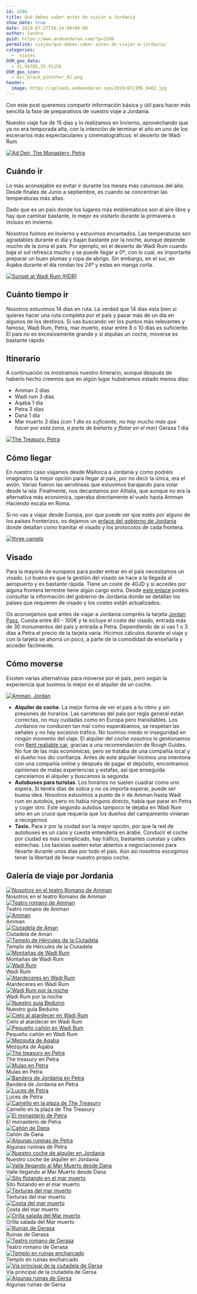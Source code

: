 ```yaml
---
id: 2586
title: Qué debes saber antes de viajar a Jordania
show_date: true
date: 2019-07-27T16:24:00+00:00
author: Sandra
guid: https://www.andeandaran.com/?p=2586
permalink: viajes/que-debes-saber-antes-de-viajar-a-jordania/
categories:
  -  viajes
OSM_geo_data:
  - 31.94785,35.91156
OSM_geo_icon:
  - mic_black_pinother_02.png
header:
  image: https://uploads.andeandaran.com/2019/07/IMG_8402.jpg
---
```


Con este post queremos compartir información básica y útil  para hacer más sencilla la fase de preparativos de vuestro viaje a Jordania.

Nuestro viaje fue de 15 días y lo realizamos en Invierno, aprovechando que ya no era temporada alta, con la intención de terminar el año en uno de los escenarios más espectaculares y cinematográficos: el desierto de Wadi Rum

<a title="Ad Deir, The Monastery, Petra" href="https://www.flickr.com/photos/sitoo/40130381303/in/album-72157677700475548/" data-flickr-embed="true"><img src="https://live.staticflickr.com/7842/40130381303_9d303f5e3a_c.jpg" alt="Ad Deir, The Monastery, Petra"  /></a>



## Cuándo ir
  
  
Lo más aconsejable es evitar ir durante los meses más calurosos del año. Desde finales de Junio a septiembre, es cuando se concentran las temperaturas más altas.

Dado que es un país donde los lugares más emblemáticos son al aire libre y hay que caminar bastante, lo mejor es visitarlo durante la primavera o incluso en invierno.

Nosotros fuimos en invierno y estuvimos encantados. Las temperaturas son agradables durante el día y bajan bastante por la noche, aunque depende mucho de la zona el país. Por ejemplo, en el desierto de Wadi Rum cuando baja el sol refresca mucho y se puede llegar a  0º, con lo cual, es importante preparar un buen plumas y ropa de abrigo. Sin embargo, en el sur, en Aqaba durante el día rondan los 24º y estas en manga corta.
  
<a title="Sunset at Wadi Rum (HDR)" href="https://www.flickr.com/photos/sitoo/39876885963/in/album-72157677700475548/" data-flickr-embed="true"><img src="https://live.staticflickr.com/7850/39876885963_7d2a7574ae_c.jpg" alt="Sunset at Wadi Rum (HDR)"  /></a>

## Cuánto tiempo ir

Nosotros estuvimos 14 días en ruta. La verdad que 14 días esta bien si quieres hacer una ruta completa por el país y pasar más de un día en algunos de los destinos. Si vas buscando ver los puntos más relevantes y famoso, Wadi Rum, Petra, mar muerto, estar entre 8 o 10 días es suficiente.  El país no es excesivamente grande y si alquilas un coche, moverse es bastante rápido.

## Itinerario

A continuación os mostramos nuestro itinerario, aunque después de haberlo hecho creemos que en algún lugar hubiéramos estado menos días:

* Amman 2 días
* Wadi rum 3 días
* Aqaba 1 día
* Petra 3 días
* Dana 1 día
* Mar muerto 3 días <em>(con 1 día es suficiente, no hay mucho más que hacer por esta zona, a parte de bañarte y flotar en el mar)</em>
Gerasa 1 día
  
<a title="The Treasury, Petra" href="https://www.flickr.com/photos/sitoo/33033809778/in/album-72157677700475548/" data-flickr-embed="true"><img src="https://live.staticflickr.com/7872/33033809778_ec6bc0e69d_c.jpg" alt="The Treasury, Petra"  /></a>
  

## Cómo llegar


En nuestro caso viajamos desde Mallorca a Jordania y como podréis imaginaros la mejor opción para llegar al país, por no decir la única, era el avión. Varias fueron las aerolíneas que estuvimos barajando para volar desde la isla. Finalmente, nos decantamos por Alitalia, que aunque no era la alternativa más económica, operaba directamente el vuelo hasta Amman Haciendo escala en Roma.


  
Si no vas a viajar desde Europa, por que puede ser que estés por alguno de los países fronterizos, os dejamos un <a href="http://spa.visitjordan.com/generalinformation/gettingaround/bordercrossings.aspx">enlace del gobierno de Jordania</a> donde detallan como tramitar el visado y los protocolos de cada frontera.

<a title="three camels" href="https://www.flickr.com/photos/sitoo/46105280055/in/album-72157677700475548/" data-flickr-embed="true"><img src="https://live.staticflickr.com/4815/46105280055_a95acfe3a9_c.jpg" alt="three camels"  /></a>
 
## Visado

Para la mayoría de europeos para poder entrar en el país necesitamos un visado. Lo bueno es que la gestión del visado se hace a la llegada al aeropuerto y es bastante rápida. Tiene un coste de 40JD y si accedes por alguna frontera terrestre tiene algún cargo extra. Desde <a href="http://spa.visitjordan.com/generalinformation/entryintojordan.aspx">este enlace</a> podéis consultar la información del gobierno de Jordania donde se detallan los países que requieren de visado y los costes están actualizados.

Os aconsejamos que antes de viajar a Jordania compréis la tarjeta <a href="https://www.jordanpass.jo/">Jordan Pass.</a> Cuesta entre 80 - 100€ y te incluye el coste del visado, entrada más de 30 monumentos del país y entrada a Petra. Dependiendo de si vas 1 o 3 días a Petra el precio de la tarjeta varía. Hicimos cálculos durante el viaje y con la tarjeta se ahorra un poco, a parte de la comodidad de enseñarla y acceder fácilmente.


## Cómo moverse

Existen varias alternativas para moverse por el país, pero según la experiencia que tuvimos lo mejor es el alquiler de un coche.

<a title="Amman, Jordan" href="https://www.flickr.com/photos/sitoo/46003975534/in/album-72157677700475548/" data-flickr-embed="true"><img src="https://live.staticflickr.com/7876/46003975534_23c11df3fe_c.jpg" alt="Amman, Jordan" /></a>

* **Alquiler de coche**. La mejor forma de ver el país a tu ritmo y sin presiones de horarios. Las carreteras del país por regla general están correctas, no muy cuidadas como en Europa pero transitables. Los Jordanos no conducen tan mal como esperábamos, se respetan las señales y no hay excesivo tráfico. No tuvimos miedo ni inseguridad en ningún momento del viaje. El alquiler del coche nosotros lo gestionamos con [Rent realiable car](https://www.rentareliablecar.com/), gracias a una recomendación de Rough Guides. No fue de las más económicas, pero se trataba de una compañía local y el dueño nos dio confianza. Antes de este alquiler hicimos una intentona con una compañía online y después de pagar el depósito, encontramos opiniones de malas experiencias y estafas, así que enseguida cancelamos el alquiler y buscamos la segunda.
* **Autobuses para turistas**. Los horarios no suelen cuadrar como uno espera. Si tenéis días de sobra y no os importa esperar, puede ser buena idea. Nosotros estuvimos a punto de ir de Amman hasta Wadi rum en autobús, pero no había ninguno directo, había que parar en Petra y coger otro. Este segundo autobús tampoco te dejaba en Wadi Rum sino en un cruce que requería que los dueños del campamento vinieran a recogernos.
* **Taxis.** Para ir por la ciudad son la mejor opción, por que la red de autobuses es un caos y cuesta entenderla en árabe. Conducir el coche por ciudad es mas complicado, hay tráfico, bastantes cuestas y calles estrechas. Los taxistas suelen estar abiertos a negociaciones para llevarte durante unos días por todo el país. Aún así nosotros escogimos tener la libertad de llevar nuestro propio coche.

## Galería de viaje por Jordania

<div class="tiled-gallery type-rectangular tiled-gallery-unresized"  data-carousel-extra='{&quot;blog_id&quot;:1,&quot;permalink&quot;:&quot;https:\/\/www.andeandaran.com\/viajes\/que-debes-saber-antes-de-viajar-a-jordania\/&quot;,&quot;likes_blog_id&quot;:122344803}' itemscope itemtype="http://schema.org/ImageGallery" >
<div >
<div >
<div>
  <a href="https://www.andeandaran.com/img_7074/"> <img src="https://uploads.andeandaran.com/2019/07/IMG_7074.jpg" title="IMG_7074" alt="Nosotros en el teatro Romano de Amman" /> </a> 
  
  <div>
    Nosotros en el teatro Romano de Amman
  </div>
</div>

<div>
  <a href="https://www.andeandaran.com/img_7076/"> <img src="https://uploads.andeandaran.com/2019/07/IMG_7076.jpg" title="IMG_7076" alt="Teatro romano de Amman" /> </a> 
  
  <div>
    Teatro romano de Amman
  </div>
</div>
</div>

<!-- close group -->

<div  >
<div>
  <a href="https://www.andeandaran.com/img_7107/"> <img src="https://uploads.andeandaran.com/2019/07/IMG_7107.jpg" title="IMG_7107" alt="Amman" /> </a> 
  
  <div>
    Amman
  </div>
</div>
</div>

<!-- close group -->

<div >
<div>
  <a href="https://www.andeandaran.com/img_7127/"> <img src="https://uploads.andeandaran.com/2019/07/IMG_7127.jpg" title="IMG_7127" alt="Ciutadela de Aman" /> </a> 
  
  <div>
    Ciutadela de Aman
  </div>
</div>

<div>
  <a href="https://www.andeandaran.com/img_7138/"> <img src="https://uploads.andeandaran.com/2019/07/IMG_7138.jpg" title="IMG_7138" alt="Templo de Hércules de la Ciutadela" /> </a> 
  
  <div>
    Templo de Hércules de la Ciutadela
  </div>
</div>
</div>

<!-- close group -->
</div>

<!-- close row -->

<div>
<div >
<div>
  <a href="https://www.andeandaran.com/img_7174/"> <img src="https://uploads.andeandaran.com/2019/07/IMG_7174.jpg" title="IMG_7174" alt="Montañas de Wadi Rum"  /> </a> 
  
  <div>
    Montañas de Wadi Rum
  </div>
</div>
</div>

<!-- close group -->

<div >
<div>
  <a href="https://www.andeandaran.com/img_7320/"> <img src="https://uploads.andeandaran.com/2019/07/IMG_7320.jpg" title="IMG_7320" alt="Wadi Rum" /> </a> 
  
  <div>
    Wadi Rum
  </div>
</div>

<div>
  <a href="https://www.andeandaran.com/img_7338/"> <img src="https://uploads.andeandaran.com/2019/07/IMG_7338.jpg" title="IMG_7338" alt="Atardeceres en Wadi Rum" /> </a> 
  
  <div>
    Atardeceres en Wadi Rum
  </div>
</div>
</div>

<!-- close group -->
</div>

<!-- close row -->

<div >
<div class="gallery-group images-3" >
<div>
  <a href="https://www.andeandaran.com/img_7374/"> <img src="https://uploads.andeandaran.com/2019/07/IMG_7374.jpg" title="IMG_7374" alt="Wadi Rum por la noche" /> </a> 
  
  <div>
    Wadi Rum por la noche
  </div>
</div>

<div>
  <a href="https://www.andeandaran.com/img_7476/"> <img src="https://uploads.andeandaran.com/2019/07/IMG_7476.jpg" title="IMG_7476" alt="Nuestro guía Beduino" /> </a> 
  
  <div>
    Nuestro guía Beduino
  </div>
</div>

<div>
  <a href="https://www.andeandaran.com/img_7787-hdr/"> <img src="https://uploads.andeandaran.com/2019/07/IMG_7787-HDR.jpg" title="IMG_7787-HDR" alt="Cielo al atardecer en Wadi Rum" /> </a> 
  
  <div>
    Cielo al atardecer en Wadi Rum
  </div>
</div>
</div>

<!-- close group -->

<div  >
<div>
  <a href="https://www.andeandaran.com/img_7663/"> <img src="https://uploads.andeandaran.com/2019/07/IMG_7663.jpg" title="IMG_7663" alt="Pequeño cañón en Wadi Rum" /> </a> 
  
  <div>
    Pequeño cañón en Wadi Rum
  </div>
</div>
</div>

<!-- close group -->
</div>

<!-- close row -->

<div >
<div  >
<div>
  <a href="https://www.andeandaran.com/img_7875/"> <img src="https://uploads.andeandaran.com/2019/07/IMG_7875.jpg" title="IMG_7875" alt="Mezquita de Aqaba" /> </a> 
  
  <div>
    Mezquita de Aqaba
  </div>
</div>
</div>

<!-- close group -->

<div  >
<div>
  <a href="https://www.andeandaran.com/img_7946/"> <img src="https://uploads.andeandaran.com/2019/07/IMG_7946.jpg" title="IMG_7946" alt="The treasury en Petra" /> </a> 
  
  <div>
    The treasury en Petra
  </div>
</div>
</div>

<!-- close group -->
</div>

<!-- close row -->

<div >
<div  >
<div>
  <a href="https://www.andeandaran.com/img_7981/"> <img src="https://uploads.andeandaran.com/2019/07/IMG_7981.jpg" title="IMG_7981" alt="Mulas en Petra" /> </a> 
  
  <div>
    Mulas en Petra
  </div>
</div>
</div>

<!-- close group -->

<div  >
<div>
  <a href="https://www.andeandaran.com/img_7993/"> <img src="https://uploads.andeandaran.com/2019/07/IMG_7993.jpg" title="IMG_7993" alt="Bandera de Jordania en Petra" /> </a> 
  
  <div>
    Bandera de Jordania en Petra
  </div>
</div>
</div>

<!-- close group -->

<div  >
<div>
  <a href="https://www.andeandaran.com/img_8020/"> <img src="https://uploads.andeandaran.com/2019/07/IMG_8020.jpg" title="IMG_8020" alt="Luces de Petra" /> </a> 
  
  <div>
    Luces de Petra
  </div>
</div>
</div>

<!-- close group -->
</div>

<!-- close row -->

<div>
<div >
<div>
  <a href="https://www.andeandaran.com/img_8261/"> <img src="https://uploads.andeandaran.com/2019/07/IMG_8261.jpg" title="IMG_8261" alt="Camello en la plaza de The Treasury"  /> </a> 
  
  <div>
    Camello en la plaza de The Treasury
  </div>
</div>
</div>

<!-- close group -->

<div >
<div>
  <a href="https://www.andeandaran.com/img_8391/"> <img src="https://uploads.andeandaran.com/2019/07/IMG_8391.jpg" title="IMG_8391" alt="El monasterio de Petra" /> </a> 
  
  <div>
    El monasterio de Petra
  </div>
</div>

<div>
  <a href="https://www.andeandaran.com/img_8368/"> <img src="https://uploads.andeandaran.com/2019/07/IMG_8368.jpg" title="IMG_8368" alt="Cañón de Dana" /> </a> 
  
  <div>
    Cañón de Dana
  </div>
</div>
</div>

<!-- close group -->
</div>

<!-- close row -->

<div>
<div >
<div>
  <a href="https://www.andeandaran.com/img_8308/"> <img src="https://uploads.andeandaran.com/2019/07/IMG_8308.jpg" title="IMG_8308" alt="Algunas runinas de Petra" /> </a> 
  
  <div>
    Algunas runinas de Petra
  </div>
</div>

<div>
  <a href="https://www.andeandaran.com/img_8517/"> <img src="https://uploads.andeandaran.com/2019/07/IMG_8517.jpg" title="IMG_8517" alt="Nuestro coche de alquiler en Jordania" /> </a> 
  
  <div>
    Nuestro coche de alquiler en Jordania
  </div>
</div>
</div>

<!-- close group -->

<div >
<div>
  <a href="https://www.andeandaran.com/img_8530/"> <img src="https://uploads.andeandaran.com/2019/07/IMG_8530.jpg" title="IMG_8530" alt="Valle llegando al Mar Muerto desde Dana"  /> </a> 
  
  <div>
    Valle llegando al Mar Muerto desde Dana
  </div>
</div>
</div>

<!-- close group -->
</div>

<!-- close row -->

<div  >
<div  >
<div>
  <a href="https://www.andeandaran.com/img_8555/"> <img src="https://uploads.andeandaran.com/2019/07/IMG_8555.jpg" title="IMG_8555" alt="Sito flotando en el mar muerto" /> </a> 
  
  <div>
    Sito flotando en el mar muerto
  </div>
</div>
</div>

<!-- close group -->

<div  >
<div>
  <a href="https://www.andeandaran.com/img_8547/"> <img src="https://uploads.andeandaran.com/2019/07/IMG_8547.jpg" title="IMG_8547" alt="Texturas del mar muerto" /> </a> 
  
  <div>
    Texturas del mar muerto
  </div>
</div>
</div>

<!-- close group -->
</div>

<!-- close row -->

<div >
<div  >
<div>
  <a href="https://www.andeandaran.com/img_8631/"> <img src="https://uploads.andeandaran.com/2019/07/IMG_8631.jpg" title="IMG_8631" alt="Costa del mar muerto" /> </a> 
  
  <div>
    Costa del mar muerto
  </div>
</div>
</div>

<!-- close group -->

<div  >
<div>
  <a href="https://www.andeandaran.com/dead-sea/"> <img src="https://uploads.andeandaran.com/2019/07/IMG_8606.jpg" title="dead sea" alt="Orilla salada del Mar muerto" /> </a> 
  
  <div>
    Orilla salada del Mar muerto
  </div>
</div>
</div>

<!-- close group -->

<div  >
<div>
  <a href="https://www.andeandaran.com/img_8651/"> <img src="https://uploads.andeandaran.com/2019/07/IMG_8651.jpg" title="IMG_8651" alt="Ruinas de Gerasa" /> </a> 
  
  <div>
    Ruinas de Gerasa
  </div>
</div>
</div>

<!-- close group -->
</div>

<!-- close row -->

<div >
<div class="gallery-group images-3" >
<div>
  <a href="https://www.andeandaran.com/img_8677/"> <img src="https://uploads.andeandaran.com/2019/07/IMG_8677.jpg" title="IMG_8677" alt="Teatro romano de Gerasa"  /> </a> 
  
  <div>
    Teatro romano de Gerasa
  </div>
</div>

<div>
  <a href="https://www.andeandaran.com/img_8690/"> <img src="https://uploads.andeandaran.com/2019/07/IMG_8690.jpg" title="IMG_8690" alt="Templo en ruinas encharcado"  /> </a> 
  
  <div>
    Templo en ruinas encharcado
  </div>
</div>

<div>
  <a href="https://www.andeandaran.com/img_8683/"> <img src="https://uploads.andeandaran.com/2019/07/IMG_8683.jpg" title="IMG_8683" alt="Vía principal de la ciutadela de Gersa" /> </a> 
  
  <div>
    Vía principal de la ciutadela de Gersa
  </div>
</div>
</div>

<!-- close group -->

<div  >
<div>
  <a href="https://www.andeandaran.com/img_8694/"> <img src="https://uploads.andeandaran.com/2019/07/IMG_8694.jpg" title="IMG_8694" alt="Algunas ruinas de Gersa" /> </a> 
  
  <div>
    Algunas ruinas de Gersa
  </div>
</div>
</div>

<!-- close group -->
</div>

<!-- close row -->
</div>